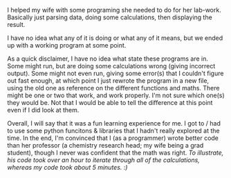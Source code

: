 I helped my wife with some programing she needed to do for her lab-work. Basically just parsing data, doing some calculations, then displaying the result.

I have no idea what any of it is doing or what any of it means, but we ended up with a working program at some point.

As a quick disclaimer, I have no idea what state these programs are in. Some might run, but are doing some calculations wrong (giving incorrect output). Some might not even run, giving some error(s) that I couldn't figure out fast enough, at which point I just rewrote the program in a new file, using the old one as reference on the different functions and maths. There might be one or two that work, and work properly. I'm not sure which one(s) they would be. Not that I would be able to tell the difference at this point even if I did look at them.

Overall, I will say that it was a fun learning experience for me. I got to / had to use some python funcitons & libraries that I hadn't really explored at the time. In the end, I'm convinced that I (as a programmer) wrote better code than her professor (a chemistry research head; my wife being a grad student), though I never was confident that the math was right.
*To illustrate, his code took over an hour to iterate through all of the calculations, whereas my code took about 5 minutes. :)*

